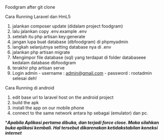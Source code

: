 Foodgram
after git clone

Cara Running Laravel dan HmL5

1. jalankan composer update (didalam project foodgram)
2. lalu jalankan copy .env.example .env
3. setelah itu php artisan key:generate
4. jangan lupa buat database (dbfoodgram) di phpmyadmin
5. langkah selanjutnya setting database nya di .env
6. jalankan php artisan migrate
7. Mengimpor file database (sql) yang terdapat di folder databaseee kedalam database dbfoodgram
8. terakhir php artisan serve
9. Login admin - username : admin@gmail.com - password : rootadmin
selesai deh!

Cara Running di android

1. edit base url to laravel host on the android project 
2. build the apk
3. install the app on our mobile phone
4. connect to the same network antara hp sebagai (emulator) dan pc.


****Apabila Aplikasi pertama dibuka, dan terjadi force close. Maka silahkan buka aplikasi kembali. Hal tersebut dikarenakan ketidakstabilan koneksi internet***
